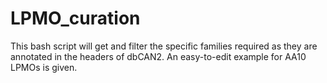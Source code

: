 # LPMO_curation
This bash script will get and filter the specific families required as they are annotated in the headers of dbCAN2. An easy-to-edit example for AA10 LPMOs is given.
